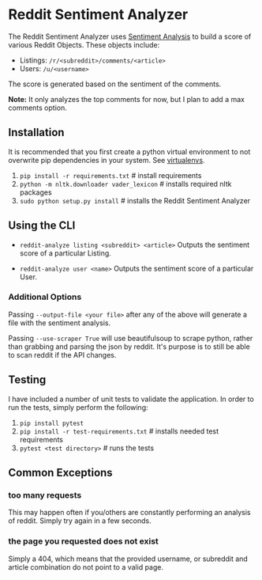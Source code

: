 # Reddit Sentiment Analyzer

The Reddit Sentiment Analyzer uses [Sentiment Analysis](https://en.wikipedia.org/wiki/Sentiment_analysis)
to build a score of various Reddit Objects. These objects include:

* Listings: `/r/<subreddit>/comments/<article>`
* Users: `/u/<username>`

The score is generated based on the sentiment of the comments. 

**Note:** It only analyzes the top comments for now, but I plan to add
a max comments option.

## Installation ##

It is recommended that you first create a python virtual environment to not
overwrite pip dependencies in your system. See [virtualenvs](http://docs.python-guide.org/en/latest/dev/virtualenvs/).

1. `pip install -r requirements.txt` # install requirements
2. `python -m nltk.downloader vader_lexicon` # installs required nltk packages
3. `sudo python setup.py install` # installs the Reddit Sentiment Analyzer

## Using the CLI ##

* `reddit-analyze listing <subreddit> <article>` Outputs the sentiment score of a particular Listing.

* `reddit-analyze user <name>` Outputs the sentiment score of a particular User.

### Additional Options ###

Passing `--output-file <your file>` after any of the above will generate a
file with the sentiment analysis.

Passing `--use-scraper True` will use beautifulsoup to scrape python, rather than
grabbing and parsing the json by reddit. It's purpose is to still be able to
scan reddit if the API changes.

## Testing ##

I have included a number of unit tests to validate the application. In order to
run the tests, simply perform the following:

1. `pip install pytest`
2. `pip install -r test-requirements.txt` # installs needed test requirements
3. `pytest <test directory>` # runs the tests

## Common Exceptions ##

### too many requests ###

This may happen often if you/others are constantly performing an analysis of reddit.
Simply try again in a few seconds.

### the page you requested does not exist ###

Simply a 404, which means that the provided username, or subreddit and article
combination do not point to a valid page.
